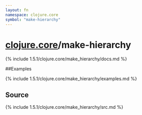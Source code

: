 ```yaml
---
layout: fn
namespace: clojure.core
symbol: "make-hierarchy"
---
```


# [clojure.core](../)/make-hierarchy

{% include 1.5.1/clojure.core/make_hierarchy/docs.md %}

##Examples

{% include 1.5.1/clojure.core/make_hierarchy/examples.md %}
## Source
{% include 1.5.1/clojure.core/make_hierarchy/src.md %}

